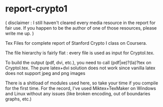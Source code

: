 report-crypto1
==============

( disclaimer : I still haven't cleared every media resource in the report for fair use. If
you happen to be the author of one of those resources, please write me up. )


Tex Files for complete report of Stanford Crypto I class on Coursera.



The file hierarchy is fairly flat : every file is used as input for CryptoI.tex.

To build the output (pdf, dvi, etc.), you need to call (pdf|xe)?(la)?tex on CryptoI.tex.
The pure latex+dvi solution does not work since vanilla latex does not support jpeg and png images

There is a shitload of modules used here, so take your time if you compile for
the first time. For the record, I've used Miktex+TexMaker on Windows and Linux
without any issues (like broken encoding, out of boundaries graphs, etc.)







